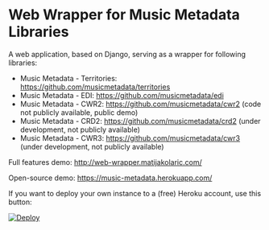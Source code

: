# Web Wrapper for Music Metadata Libraries

A web application, based on Django, serving as a wrapper for following libraries:

* Music Metadata - Territories: https://github.com/musicmetadata/territories
* Music Metadata - EDI: https://github.com/musicmetadata/edi
* Music Metadata - CWR2: https://github.com/musicmetadata/cwr2 (code not publicly available, public demo)
* Music Metadata - CRD2: https://github.com/musicmetadata/crd2 (under development, not publicly available)
* Music Metadata - CWR3: https://github.com/musicmetadata/cwr3 (under development, not publicly available)

Full features demo: http://web-wrapper.matijakolaric.com/

Open-source demo: https://music-metadata.herokuapp.com/

If you want to deploy your own instance to a (free) Heroku account, use this button:

[![Deploy](https://www.herokucdn.com/deploy/button.svg)](https://heroku.com/deploy)
